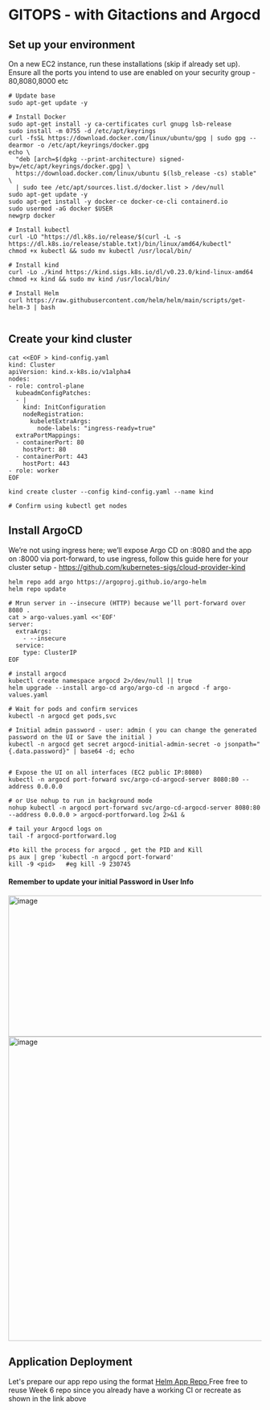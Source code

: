 # GITOPS  - with Gitactions and Argocd

## Set up your environment
On a new EC2 instance, run these installations (skip if already set up). Ensure all the ports you intend to use are enabled on your security group - 80,8080,8000 etc

```
# Update base
sudo apt-get update -y

# Install Docker
sudo apt-get install -y ca-certificates curl gnupg lsb-release
sudo install -m 0755 -d /etc/apt/keyrings
curl -fsSL https://download.docker.com/linux/ubuntu/gpg | sudo gpg --dearmor -o /etc/apt/keyrings/docker.gpg
echo \
  "deb [arch=$(dpkg --print-architecture) signed-by=/etc/apt/keyrings/docker.gpg] \
  https://download.docker.com/linux/ubuntu $(lsb_release -cs) stable" \
  | sudo tee /etc/apt/sources.list.d/docker.list > /dev/null
sudo apt-get update -y
sudo apt-get install -y docker-ce docker-ce-cli containerd.io
sudo usermod -aG docker $USER
newgrp docker

# Install kubectl
curl -LO "https://dl.k8s.io/release/$(curl -L -s https://dl.k8s.io/release/stable.txt)/bin/linux/amd64/kubectl"
chmod +x kubectl && sudo mv kubectl /usr/local/bin/

# Install kind
curl -Lo ./kind https://kind.sigs.k8s.io/dl/v0.23.0/kind-linux-amd64
chmod +x kind && sudo mv kind /usr/local/bin/

# Install Helm
curl https://raw.githubusercontent.com/helm/helm/main/scripts/get-helm-3 | bash


```

## Create your kind cluster 

```
cat <<EOF > kind-config.yaml
kind: Cluster
apiVersion: kind.x-k8s.io/v1alpha4
nodes:
- role: control-plane
  kubeadmConfigPatches:
  - |
    kind: InitConfiguration
    nodeRegistration:
      kubeletExtraArgs:
        node-labels: "ingress-ready=true"
  extraPortMappings:
  - containerPort: 80
    hostPort: 80
  - containerPort: 443
    hostPort: 443
- role: worker
EOF

kind create cluster --config kind-config.yaml --name kind

# Confirm using kubectl get nodes

```


## Install ArgoCD
We’re not using ingress here; we’ll expose Argo CD on :8080 and the app on :8000 via port-forward, to use ingress, follow this guide here for your cluster setup - https://github.com/kubernetes-sigs/cloud-provider-kind

```
helm repo add argo https://argoproj.github.io/argo-helm
helm repo update

# Mrun server in --insecure (HTTP) because we’ll port-forward over 8080 .
cat > argo-values.yaml <<'EOF'
server:
  extraArgs:
    - --insecure
  service:
    type: ClusterIP
EOF

# install argocd
kubectl create namespace argocd 2>/dev/null || true
helm upgrade --install argo-cd argo/argo-cd -n argocd -f argo-values.yaml

# Wait for pods and confirm services 
kubectl -n argocd get pods,svc

# Initial admin password - user: admin ( you can change the generated password on the UI or Save the initial )
kubectl -n argocd get secret argocd-initial-admin-secret -o jsonpath="{.data.password}" | base64 -d; echo


# Expose the UI on all interfaces (EC2 public IP:8080) 
kubectl -n argocd port-forward svc/argo-cd-argocd-server 8080:80 --address 0.0.0.0

# or Use nohup to run in background mode
nohup kubectl -n argocd port-forward svc/argo-cd-argocd-server 8080:80 --address 0.0.0.0 > argocd-portforward.log 2>&1 &

# tail your Argocd logs on 
tail -f argocd-portforward.log

#to kill the process for argocd , get the PID and Kill
ps aux | grep 'kubectl -n argocd port-forward'
kill -9 <pid>   #eg kill -9 230745

```
#### Remember to update your initial Password in User Info 

<img width="1194" height="280" alt="image" src="https://github.com/user-attachments/assets/5a3073c2-5566-4174-bcb2-512fcab09646" />

<img width="1355" height="604" alt="image" src="https://github.com/user-attachments/assets/5d8b80e8-8cf9-4b12-b624-21d2c6094a97" />


## Application Deployment 

Let's prepare our app repo using the format [Helm App Repo ](https://github.com/ChisomJude/student-progress-tracker2) 
Free free to reuse Week 6 repo since you already have a working CI or recreate as shown in the link above



